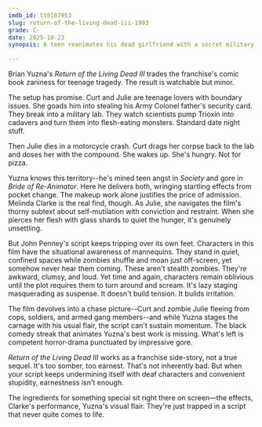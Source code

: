 ```yaml
---
imdb_id: tt0107953
slug: return-of-the-living-dead-iii-1993
grade: C-
date: 2025-10-23
synopsis: A teen reanimates his dead girlfriend with a secret military chemical, but she wakes up craving human flesh.

---
```


Brian Yuzna's _Return of the Living Dead III_ trades the franchise's comic book zaniness for teenage tragedy. The result is watchable but minor.

The setup has promise. Curt and Julie are teenage lovers with boundary issues. She goads him into stealing his Army Colonel father's security card. They break into a military lab. They watch scientists pump Trioxin into cadavers and turn them into flesh-eating monsters. Standard date night stuff.

Then Julie dies in a motorcycle crash. Curt drags her corpse back to the lab and doses her with the compound. She wakes up. She's hungry. Not for pizza.

Yuzna knows this territory--he's mined teen angst in <span data-imdb-id="tt0098354">_Society_</span> and gore in <span data-imdb-id="tt0099180">_Bride of Re-Animator_</span>. Here he delivers both, wringing startling effects from pocket change. The makeup work alone justifies the price of admission. Melinda Clarke is the real find, though. As Julie, she navigates the film's thorny subtext about self-mutilation with conviction and restraint. When she pierces her flesh with glass shards to quiet the hunger, it's genuinely unsettling.

But John Penney's script keeps tripping over its own feet. Characters in this film have the situational awareness of mannequins. They stand in quiet, confined spaces while zombies shuffle and moan just off-screen, yet somehow never hear them coming. These aren't stealth zombies. They're awkward, clumsy, and loud. Yet time and again, characters remain oblivious until the plot requires them to turn around and scream. It's lazy staging masquerading as suspense. It doesn't build tension. It builds irritation.

The film devolves into a chase picture--Curt and zombie Julie fleeing from cops, soldiers, and armed gang members--and while Yuzna stages the carnage with his usual flair, the script can't sustain momentum. The black comedy streak that animates Yuzna's best work is missing. What's left is competent horror-drama punctuated by impressive gore.

_Return of the Living Dead III_ works as a franchise side-story, not a true sequel. It's too somber, too earnest. That's not inherently bad. But when your script keeps undermining itself with deaf characters and convenient stupidity, earnestness isn't enough.

The ingredients for something special sit right there on screen—the effects, Clarke's performance, Yuzna's visual flair. They're just trapped in a script that never quite comes to life.